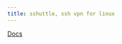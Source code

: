 ```yaml
---
title: sshuttle, ssh vpn for linux
---
```


[Docs](https://sshuttle.readthedocs.io/en/stable/manpage.html)
